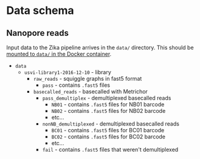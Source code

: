 # Data schema

## Nanopore reads

Input data to the Zika pipeline arrives in the `data/` directory. This should be [mounted to `data/` in the Docker container](https://github.com/blab/zika-seq#data-volume).

  - `data`
    - `usvi-library1-2016-12-10` - library
      - `raw_reads` - squiggle graphs in fast5 format
        - `pass` - contains `.fast5` files
      - `basecalled_reads` - basecalled with Metrichor
        - `pass_demultiplex` - demultiplexed basecalled reads
          - `NB01` - contains `.fast5` files for NB01 barcode
          - `NB02` - contains `.fast5` files for NB02 barcode
          - etc...
        - `nonNB_demultiplexed` - demultiplexed basecalled reads
          - `BC01` - contains `.fast5` files for BC01 barcode
          - `BC02` - contains `.fast5` files for BC02 barcode
          - etc...        
        - `fail` - contains `.fast5` files that weren't demultiplexed
